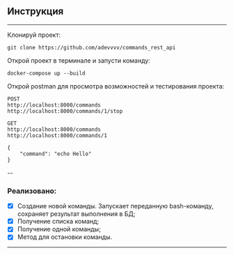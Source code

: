 ## Инструкция

---
Клонируй проект:
```
git clone https://github.com/adevvvv/commands_rest_api
```
Открой проект в терминале и запусти команду:
```
docker-compose up --build
```
Открой postman для просмотра возможностей и тестирования проекта:
```
POST 
http://localhost:8000/commands
http://localhost:8000/commands/1/stop

GET
http://localhost:8000/commands
http://localhost:8000/commands/1

{
    "command": "echo Hello"
}
```
--
### Реализовано:
- [x]  Создание новой команды. Запускает переданную bash-команду, сохраняет результат выполнения в БД;
- [x]  Получение списка команд;
- [x]  Получение одной команды;
- [x]  Метод для остановки команды.
---
